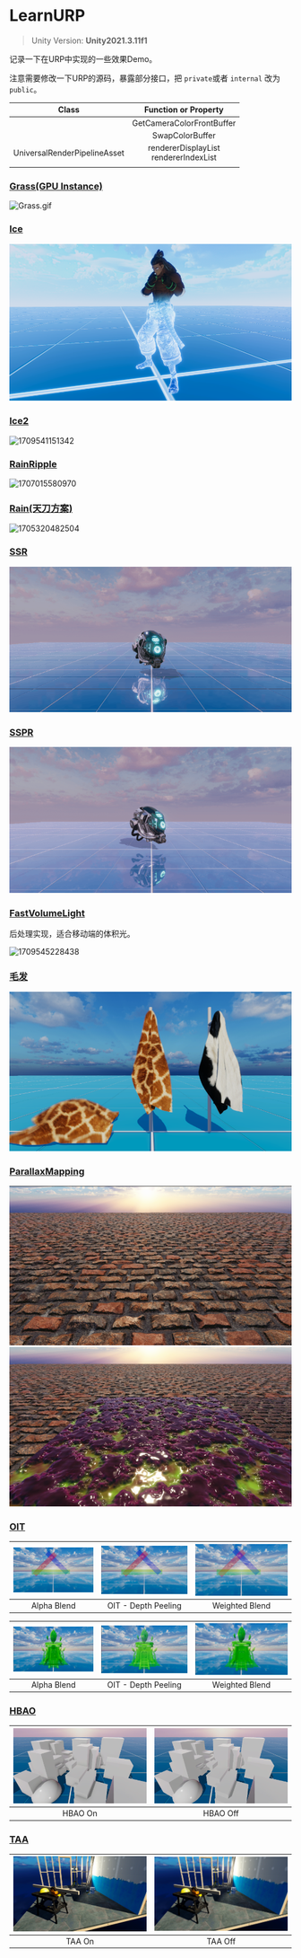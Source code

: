 # LearnURP

> Unity Version: **Unity2021.3.11f1**

记录一下在URP中实现的一些效果Demo。

注意需要修改一下URP的源码，暴露部分接口，把 `private`或者 `internal` 改为 `public`。

|            Class            |            Function or Property            |
| :--------------------------: | :----------------------------------------: |
|                              |         GetCameraColorFrontBuffer         |
|                              |              SwapColorBuffer              |
| UniversalRenderPipelineAsset | rendererDisplayList<br />rendererIndexList |
|                              |                                            |

### [Grass(GPU Instance)](https://github.com/csdjk/LearnURP/tree/main/Assets/Scenes/GpuInstance/Grass)

![Grass.gif](https://s2.loli.net/2023/04/09/v7dtlaN1UqS9VuB.gif)

### [Ice](https://github.com/csdjk/LearnURP/tree/main/Assets/Scenes/Ice/)

![1709541340252](image/README/1709541340252.png)

### [Ice2](https://github.com/csdjk/LearnURP/tree/main/Assets/Scenes/Ice/)

![1709541151342](image/README/1709541151342.gif)

### [RainRipple](https://github.com/csdjk/LearnURP/tree/main/Assets/Scenes/RainRipple/)

![1707015580970](image/README/1707015580970.gif)

### [Rain(天刀方案)](https://github.com/csdjk/LearnURP/tree/main/Assets/Scenes/Rain/)

![1705320482504](image/README/Rain.gif)

### [SSR](https://github.com/csdjk/LearnURP/tree/main/Assets/Scenes/SSR/)

![1705320482504](image/README/SSR.gif)

### [SSPR](https://github.com/csdjk/LearnURP/tree/main/Assets/Scenes/SSPR/)

![1705320482504](image/README/SSPR.gif)

### [FastVolumeLight](https://github.com/csdjk/LearnURP/tree/main/Assets/Scenes/VolumeLight/)

后处理实现，适合移动端的体积光。

![1709545228438](image/README/1709545228438.gif)

### [毛发](https://github.com/csdjk/LearnURP/tree/main/Assets/Scenes/Fur/)

![1709690809134](image/README/1709690809134.png)

### [ParallaxMapping](https://github.com/csdjk/LearnURP/tree/main/Assets/Scenes/ParallaxMapping/)

![1709881395783](image/README/1709881395783.png)![1709882630528](image/README/1709882630528.png)

### [OIT](https://github.com/csdjk/LearnURP/tree/main/Assets/Scenes/OIT/)

| ![1714287835072](image/README/1714287835072.png) | ![1714287995881](image/README/1714287995881.png) | ![1714288026699](image/README/1714288026699.png) |
| :--------------------------------------------: | :--------------------------------------------: | :--------------------------------------------: |
|                  Alpha Blend                  |              OIT - Depth Peeling              |                 Weighted Blend                 |


| ![1714286971031](image/README/1714286971031.png) | ![1714286955263](image/README/1714286955263.png) | ![1714286925897](image/README/1714286925897.png) |
| :--------------------------------------------: | :--------------------------------------------: | :--------------------------------------------: |
|                  Alpha Blend                  |              OIT - Depth Peeling              |                 Weighted Blend                 |

### [HBAO](https://github.com/csdjk/LearnURP/tree/main/Assets/Scenes/HBAO/)

| ![1714034200278](image/README/1714034200278.png) | ![1714034251408](image/README/1714034251408.png) |
| :--------------------------------------------: | :--------------------------------------------: |
|                    HBAO On                    |                    HBAO Off                    |

### [TAA](https://github.com/csdjk/LearnURP/tree/main/Assets/Scenes/TAA/)

| ![1714554607134](image/README/1714554607134.png) | ![1714554660266](image/README/1714554660266.png) |
| :--------------------------------------------: | :--------------------------------------------: |
|                    TAA On                    |                    TAA Off                    |

